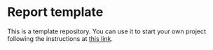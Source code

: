# Report template
This is a template repository. You can use it to start your own project following the instructions at [this link](ImperialCollegeLondon/sap-elospheres-minireport-template).
